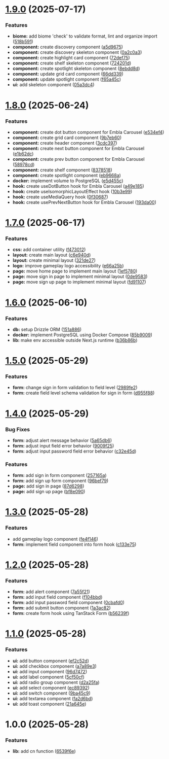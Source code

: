 # [1.9.0](https://github.com/wahyusaputropratjojo/gameplay/compare/v1.8.0...v1.9.0) (2025-07-17)


### Features

* **biome:** add biome 'check' to validate format, lint and organize import ([518b591](https://github.com/wahyusaputropratjojo/gameplay/commit/518b5914c5e7d2df83fed29e2c5a6ae8f6403bc1))
* **component:** create discovery component ([a5d9675](https://github.com/wahyusaputropratjojo/gameplay/commit/a5d9675912e5cc7d6885da0330b5c32dda8ee2a0))
* **component:** create discovery skeleton component ([0a2c0a3](https://github.com/wahyusaputropratjojo/gameplay/commit/0a2c0a3b88ae343ca86e22d55448bb7380c100ee))
* **component:** create highlight card component ([72def75](https://github.com/wahyusaputropratjojo/gameplay/commit/72def75c2645db922a3c9de050d7c2cfa2a36631))
* **component:** create shelf skeleton component ([724201d](https://github.com/wahyusaputropratjojo/gameplay/commit/724201d7eba62edd373b41e1c19cce5b13d66089))
* **component:** create spotlight skeleton component ([8ebdd8d](https://github.com/wahyusaputropratjojo/gameplay/commit/8ebdd8d94af42414fd4c15580119560973040669))
* **component:** update grid card component ([66dd339](https://github.com/wahyusaputropratjojo/gameplay/commit/66dd33916b6b5e544ad3a82d4312b6a033ed87e5))
* **component:** update spotlight component ([f65a45c](https://github.com/wahyusaputropratjojo/gameplay/commit/f65a45cd9b6de52647e50f26bbb39eafa80b5fb9))
* **ui:** add skeleton component ([05a3dc4](https://github.com/wahyusaputropratjojo/gameplay/commit/05a3dc49b4b2ae6ccf14ce0bb0d374f897bcae86))

# [1.8.0](https://github.com/wahyusaputropratjojo/gameplay/compare/v1.7.0...v1.8.0) (2025-06-24)


### Features

* **component:** create dot button component for Embla Carousel ([e534ef4](https://github.com/wahyusaputropratjojo/gameplay/commit/e534ef4df8a5403bb0bab0b6cdf512d6167304e9))
* **component:** create grid card component ([9b7eb60](https://github.com/wahyusaputropratjojo/gameplay/commit/9b7eb60be723864a36323a2ffea2475b707932f9))
* **component:** create header component ([3cdc397](https://github.com/wahyusaputropratjojo/gameplay/commit/3cdc397b2373ef6299e841eeb2eb75a3d70f83b0))
* **component:** create next button component for Embla Carousel ([e1b62dc](https://github.com/wahyusaputropratjojo/gameplay/commit/e1b62dc9022e79d525c302857e8bfe57aa0448a4))
* **component:** create prev button component for Embla Carousel ([58978cd](https://github.com/wahyusaputropratjojo/gameplay/commit/58978cd46a684c6feacecd2e25c25a0d766f6b17))
* **component:** create shelf component ([8378518](https://github.com/wahyusaputropratjojo/gameplay/commit/8378518b7193bc73ba539ebcb94810513094e8d0))
* **component:** create spotlight component ([eb9668a](https://github.com/wahyusaputropratjojo/gameplay/commit/eb9668adfeda6ea31b4eba245cb5a3783f273329))
* **docker:** implement volume to PostgreSQL ([e5d455c](https://github.com/wahyusaputropratjojo/gameplay/commit/e5d455c82730febfc26a21c8e9d2b837e81db6cc))
* **hook:** create useDotButton hook for Embla Carousel ([a49e185](https://github.com/wahyusaputropratjojo/gameplay/commit/a49e185a5ab053f144966df5c221957cbf958441))
* **hook:** create useIsomorphicLayoutEffect hook ([10b3e99](https://github.com/wahyusaputropratjojo/gameplay/commit/10b3e99018bf437dc75fb0e72ce230f87917c06e))
* **hook:** create useMediaQuery hook ([0f30687](https://github.com/wahyusaputropratjojo/gameplay/commit/0f30687aee0d4915daa5d812842095ece1ee88a6))
* **hook:** create usePrevNextButton hook for Embla Carousel ([193da00](https://github.com/wahyusaputropratjojo/gameplay/commit/193da00e5106bdf6d94059101c299c5580ae1b01))

# [1.7.0](https://github.com/wahyusaputropratjojo/gameplay/compare/v1.6.0...v1.7.0) (2025-06-17)


### Features

* **css:** add container utility ([f473012](https://github.com/wahyusaputropratjojo/gameplay/commit/f47301284953319b4ae19ce0da4ba6d6a77d5327))
* **layout:** create main layout ([c6e940d](https://github.com/wahyusaputropratjojo/gameplay/commit/c6e940d199dc87de30c69b8ac7bd275957cf658e))
* **layout:** create minimal layout ([321de27](https://github.com/wahyusaputropratjojo/gameplay/commit/321de27a3c85060fd2d61cb6d7daed4ba8318da8))
* **logo:** improve gameplay logo accessibility ([e66a25b](https://github.com/wahyusaputropratjojo/gameplay/commit/e66a25b3b671d49aa263c6419b2f7ce1cf18eed7))
* **page:** move home page to implement main layout ([1ef5780](https://github.com/wahyusaputropratjojo/gameplay/commit/1ef57809498193a3e9d51aac59105adf73624620))
* **page:** move sign in page to implement minimal layout ([0de9583](https://github.com/wahyusaputropratjojo/gameplay/commit/0de9583bbaaac9e1bd6b4ccab3ed8e18a3255075))
* **page:** move sign up page to implement minimal layout ([fd91107](https://github.com/wahyusaputropratjojo/gameplay/commit/fd9110742c717e448ccf880890800b615a1c916f))

# [1.6.0](https://github.com/wahyusaputropratjojo/gameplay/compare/v1.5.0...v1.6.0) (2025-06-10)


### Features

* **db:** setup Drizzle ORM ([151a886](https://github.com/wahyusaputropratjojo/gameplay/commit/151a886f64b698dd1100771ae3605a1cb8a76502))
* **docker:** implement PostgreSQL using Docker Compose ([85b9009](https://github.com/wahyusaputropratjojo/gameplay/commit/85b900949d3a017b7a4874f5cbfed4694ebc1522))
* **lib:** make env accessible outside Next.js runtime ([b36b86b](https://github.com/wahyusaputropratjojo/gameplay/commit/b36b86bebf0382152b19635b00b10f5c9cf055c5))

# [1.5.0](https://github.com/wahyusaputropratjojo/gameplay/compare/v1.4.0...v1.5.0) (2025-05-29)


### Features

* **form:** change sign in form validation to field level ([2989fe2](https://github.com/wahyusaputropratjojo/gameplay/commit/2989fe2e68dbdeabe4b40b417ab3c8f214f377b9))
* **form:** create field level schema validation for sign in form ([d955f88](https://github.com/wahyusaputropratjojo/gameplay/commit/d955f8807f37275051e6ff6f4e2856bd6aa80507))

# [1.4.0](https://github.com/wahyusaputropratjojo/gameplay/compare/v1.3.0...v1.4.0) (2025-05-29)


### Bug Fixes

* **form:** adjust alert message behavior ([5a65db6](https://github.com/wahyusaputropratjojo/gameplay/commit/5a65db6627ece0be22bf5b2043aec2eff1f4fb0f))
* **form:** adjust input field error behavior ([9009f25](https://github.com/wahyusaputropratjojo/gameplay/commit/9009f2512e9fba04a70c0c9d02c774d90a0a1a23))
* **form:** adjust input password field error behavior ([c32e45d](https://github.com/wahyusaputropratjojo/gameplay/commit/c32e45dfbcbe8efcb9cf23e0ca10bc4f979715cf))


### Features

* **form:** add sign in form component ([257165a](https://github.com/wahyusaputropratjojo/gameplay/commit/257165a7f16c3bbd92c164393400f7ad5f5a225e))
* **form:** add sign up form component ([96bef79](https://github.com/wahyusaputropratjojo/gameplay/commit/96bef7955fc076ab2552dcbdbd3cbb5adc144ab7))
* **page:** add sign in page ([87d6298](https://github.com/wahyusaputropratjojo/gameplay/commit/87d6298e08a91b336ddac9e4193917241574cbbb))
* **page:** add sign up page ([bf8e090](https://github.com/wahyusaputropratjojo/gameplay/commit/bf8e09084cc01bb17169c246a9a4101bdad20b69))

# [1.3.0](https://github.com/wahyusaputropratjojo/gameplay/compare/v1.2.0...v1.3.0) (2025-05-28)


### Features

* add gameplay logo component ([fe4f146](https://github.com/wahyusaputropratjojo/gameplay/commit/fe4f1467619537a8a75ea7267a405df1d8e0af91))
* **form:** implement field component into form hook ([c133e75](https://github.com/wahyusaputropratjojo/gameplay/commit/c133e752785354bd4cd5a35c75bfd454d90be5bc))

# [1.2.0](https://github.com/wahyusaputropratjojo/gameplay/compare/v1.1.0...v1.2.0) (2025-05-28)


### Features

* **form:** add alert component ([7a55f21](https://github.com/wahyusaputropratjojo/gameplay/commit/7a55f21782ee54f1e2445999b89742f507262ee6))
* **form:** add input field component ([f104bbd](https://github.com/wahyusaputropratjojo/gameplay/commit/f104bbd49153000593eec24549506a2193fc9766))
* **form:** add input password field component ([0cbafd0](https://github.com/wahyusaputropratjojo/gameplay/commit/0cbafd0b0d8a19f54aab7a0a1af8bc37dee47916))
* **form:** add submit button component ([1a3ac82](https://github.com/wahyusaputropratjojo/gameplay/commit/1a3ac8202c43db6cfb2b3751aacd6280e5f73384))
* **form:** create form hook using TanStack Form ([b56239f](https://github.com/wahyusaputropratjojo/gameplay/commit/b56239f721641a0f4c3633fe50634cd24b779046))

# [1.1.0](https://github.com/wahyusaputropratjojo/gameplay/compare/v1.0.0...v1.1.0) (2025-05-28)


### Features

* **ui:** add button component ([ef2c52d](https://github.com/wahyusaputropratjojo/gameplay/commit/ef2c52d353f9216e97b179be12c7308b3b6423e2))
* **ui:** add checkbox component ([a7a89e3](https://github.com/wahyusaputropratjojo/gameplay/commit/a7a89e308956385670d8a85f678d2f71240e6e09))
* **ui:** add input component ([96d7472](https://github.com/wahyusaputropratjojo/gameplay/commit/96d747218fd9467ba78745737dfe6140c5b28722))
* **ui:** add label component ([5cf50cf](https://github.com/wahyusaputropratjojo/gameplay/commit/5cf50cffddf51b24a000faefdaa4e6bcd748241b))
* **ui:** add radio group component ([d2a25fa](https://github.com/wahyusaputropratjojo/gameplay/commit/d2a25fa577d99cde6b56ac493740a9183b322ea7))
* **ui:** add select component ([ec89392](https://github.com/wahyusaputropratjojo/gameplay/commit/ec89392ad0aec0c93606fc55c27c041132bf65e2))
* **ui:** add switch component ([9ba45c9](https://github.com/wahyusaputropratjojo/gameplay/commit/9ba45c97f986d0b897039124bd4fda6af8f836af))
* **ui:** add textarea component ([fa2d6bd](https://github.com/wahyusaputropratjojo/gameplay/commit/fa2d6bd93f32d1c913ee6fc0c98de79445da3912))
* **ui:** add toast component ([21a645e](https://github.com/wahyusaputropratjojo/gameplay/commit/21a645e4b435beedab6e795fd01484c9a20b3353))

# 1.0.0 (2025-05-28)


### Features

* **lib:** add cn function ([6539f6e](https://github.com/wahyusaputropratjojo/gameplay/commit/6539f6edfb083d266d366806f63e6ca7a20b5306))
